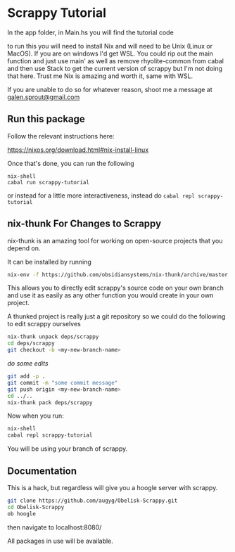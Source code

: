 # Scrappy Tutorial # 

In the app folder, in Main.hs you will find the tutorial code

to run this you will need to install Nix and will need to be Unix (Linux or MacOS). If you are on windows I'd get WSL. You could rip out the main function and just use main' as well as remove rhyolite-common from cabal and then use Stack to get the current version of scrappy but I'm not doing that here. Trust me Nix is amazing and worth it, same with WSL. 

If you are unable to do so for whatever reason, shoot me a message at galen.sprout@gmail.com

## Run this package ## 

Follow the relevant instructions here:

https://nixos.org/download.html#nix-install-linux

Once that's done, you can run the following 

```
nix-shell
cabal run scrappy-tutorial 
```

or instead for a little more interactiveness, instead do `cabal repl scrappy-tutorial`

## nix-thunk For Changes to Scrappy ## 

nix-thunk is an amazing tool for working on open-source projects that you depend on. 

It can be installed by running

```bash
nix-env -f https://github.com/obsidiansystems/nix-thunk/archive/master.tar.gz -iA command
```

This allows you to directly edit scrappy's source code on your own branch and use it as easily as any other function you would create in your own project.

A thunked project is really just a git repository so we could do the following to edit scrappy ourselves

```bash 
nix-thunk unpack deps/scrappy
cd deps/scrappy
git checkout -b <my-new-branch-name> 
```
*do some edits* 
```bash
git add -p .
git commit -m "some commit message" 
git push origin <my-new-branch-name> 
cd ../..
nix-thunk pack deps/scrappy
```

Now when you run:
```bash
nix-shell
cabal repl scrappy-tutorial
```

You will be using your branch of scrappy.

## Documentation ## 

This is a hack, but regardless will give you a hoogle server with scrappy.

```bash
git clone https://github.com/augyg/Obelisk-Scrappy.git 
cd Obelisk-Scrappy
ob hoogle
```

then navigate to localhost:8080/

All packages in use will be available.
